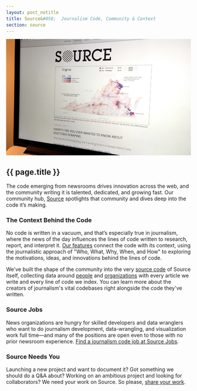 ```yaml
---
layout: post_notitle
title: Source&#058;  Journalism Code, Community & Context
section: source
---
```

<img src="/media/img/source.jpg" class="topline">

<h2>{{ page.title }}</h2>
<p class="bodybig">The code emerging from newsrooms drives innovation across the web, and the community writing it is talented, dedicated, and growing fast. Our community hub, <a href="http://source.opennews.org">Source</a> spotlights that community and dives deep into the code it&#8217;s making.</p>

### The Context Behind the Code

No code is written in a vacuum, and that&#8217;s especially true in journalism, where the news of the day influences the lines of code written to research, report, and interpret it. <a href="http://source.opennews.org/articles/">Our features</a> connect the code with its context, using the journalistic approach of "Who, What, Why, When, and How" to exploring the motivations, ideas, and innovations behind the lines of code.

We've built the shape of the community into the very <a href="https://github.com/OpenNews/opennews-source">source code</a> of Source itself, collecting data around <a href="http://source.opennews.org/people">people</a> and <a href="http://source.opennews.org/organizations">organizations</a> with every article we write and every line of code we index. You can learn more about the creators of journalism's vital codebases right alongside the code they've written.

### Source Jobs

News organizations are hungry for skilled developers and data wranglers who want to do journalism development, data-wrangling, and visualization work full time—and many of the positions are open even to those with no prior newsroom experience. [Find a journalism code job at Source Jobs](https://source.opennews.org/jobs/).


### Source Needs You

Launching a new project and want to document it? Got something we should do a Q&amp;A about? Working on an ambitious project and looking for collaborators?  We need your work on Source. So please, <a href="http://source.opennews.org/contribute/">share your work</a>.
